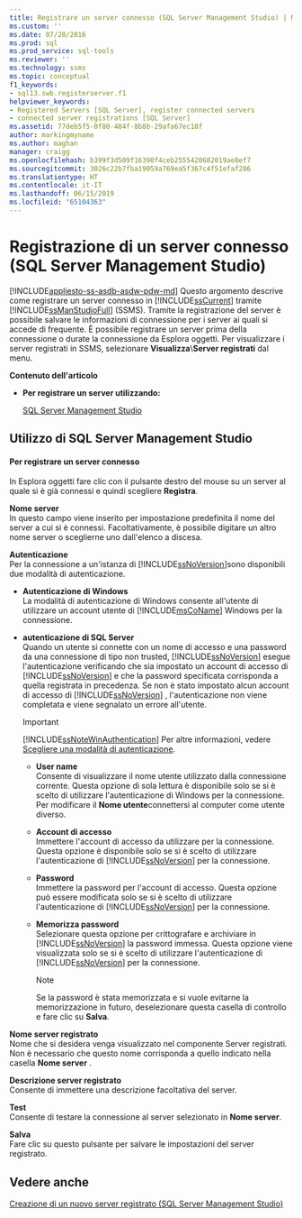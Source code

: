 ```yaml
---
title: Registrare un server connesso (SQL Server Management Studio) | Microsoft Docs
ms.custom: ''
ms.date: 07/28/2016
ms.prod: sql
ms.prod_service: sql-tools
ms.reviewer: ''
ms.technology: ssms
ms.topic: conceptual
f1_keywords:
- sql13.swb.registerserver.f1
helpviewer_keywords:
- Registered Servers [SQL Server], register connected servers
- connected server registrations [SQL Server]
ms.assetid: 77deb5f5-0f80-484f-8b8b-29afa67ec18f
author: markingmyname
ms.author: maghan
manager: craigg
ms.openlocfilehash: b399f3d509f16390f4ceb2555420682019ae8ef7
ms.sourcegitcommit: 3026c22b7fba19059a769ea5f367c4f51efaf286
ms.translationtype: HT
ms.contentlocale: it-IT
ms.lasthandoff: 06/15/2019
ms.locfileid: "65104363"
---
```

# <a name="register-a-connected-server-sql-server-management-studio"></a>Registrazione di un server connesso (SQL Server Management Studio)
[!INCLUDE[appliesto-ss-asdb-asdw-pdw-md](../../includes/appliesto-ss-asdb-asdw-pdw-md.md)]
  Questo argomento descrive come registrare un server connesso in [!INCLUDE[ssCurrent](../../includes/sscurrent-md.md)] tramite [!INCLUDE[ssManStudioFull](../../includes/ssmanstudiofull-md.md)] (SSMS). Tramite la registrazione del server è possibile salvare le informazioni di connessione per i server ai quali si accede di frequente. È possibile registrare un server prima della connessione o durate la connessione da Esplora oggetti.  Per visualizzare i server registrati in SSMS, selezionare **Visualizza**\\**Server registrati** dal menu.
  
 **Contenuto dell'articolo**  
  
-   **Per registrare un server utilizzando:**  
  
     [SQL Server Management Studio](#SSMSProcedure)  
  
##  <a name="SSMSProcedure"></a> Utilizzo di SQL Server Management Studio  
  
#### <a name="to-register-a-connected-server"></a>Per registrare un server connesso  
  
In Esplora oggetti fare clic con il pulsante destro del mouse su un server al quale si è già connessi e quindi scegliere **Registra**.
  
**Nome server**  
In questo campo viene inserito per impostazione predefinita il nome del server a cui si è connessi.  Facoltativamente, è possibile digitare un altro nome server o sceglierne uno dall'elenco a discesa.

**Autenticazione**  
Per la connessione a un'istanza di [!INCLUDE[ssNoVersion](../../includes/ssnoversion-md.md)]sono disponibili due modalità di autenticazione. 

-    **Autenticazione di Windows**  
La modalità di autenticazione di Windows consente all'utente di utilizzare un account utente di [!INCLUDE[msCoName](../../includes/msconame-md.md)] Windows per la connessione. 

-    **autenticazione di SQL Server**   
Quando un utente si connette con un nome di accesso e una password da una connessione di tipo non trusted, [!INCLUDE[ssNoVersion](../../includes/ssnoversion-md.md)] esegue l'autenticazione verificando che sia impostato un account di accesso di [!INCLUDE[ssNoVersion](../../includes/ssnoversion-md.md)] e che la password specificata corrisponda a quella registrata in precedenza. Se non è stato impostato alcun account di accesso di [!INCLUDE[ssNoVersion](../../includes/ssnoversion-md.md)] , l'autenticazione non viene completata e viene segnalato un errore all'utente.

     > [!IMPORTANT]  
     > [!INCLUDE[ssNoteWinAuthentication](../../includes/ssnotewinauthentication-md.md)] Per altre informazioni, vedere [Scegliere una modalità di autenticazione](../../relational-databases/security/choose-an-authentication-mode.md).  

     -    **User name**  
Consente di visualizzare il nome utente utilizzato dalla connessione corrente. Questa opzione di sola lettura è disponibile solo se si è scelto di utilizzare l'autenticazione di Windows per la connessione. Per modificare il **Nome utente**connettersi al computer come utente diverso. 

     -    **Account di accesso**  
Immettere l'account di accesso da utilizzare per la connessione. Questa opzione è disponibile solo se si è scelto di utilizzare l'autenticazione di [!INCLUDE[ssNoVersion](../../includes/ssnoversion-md.md)] per la connessione.  

     -    **Password**  
Immettere la password per l'account di accesso. Questa opzione può essere modificata solo se si è scelto di utilizzare l'autenticazione di [!INCLUDE[ssNoVersion](../../includes/ssnoversion-md.md)] per la connessione. 

     -    **Memorizza password**  
Selezionare questa opzione per crittografare e archiviare in [!INCLUDE[ssNoVersion](../../includes/ssnoversion-md.md)] la password immessa. Questa opzione viene visualizzata solo se si è scelto di utilizzare l'autenticazione di [!INCLUDE[ssNoVersion](../../includes/ssnoversion-md.md)] per la connessione.  

          > [!NOTE]  
          > Se la password è stata memorizzata e si vuole evitarne la memorizzazione in futuro, deselezionare questa casella di controllo e fare clic su **Salva**.  

**Nome server registrato**  
Nome che si desidera venga visualizzato nel componente Server registrati. Non è necessario che questo nome corrisponda a quello indicato nella casella **Nome server** .  
  
**Descrizione server registrato**  
Consente di immettere una descrizione facoltativa del server.  
  
**Test**  
Consente di testare la connessione al server selezionato in **Nome server**.  
  
**Salva**  
Fare clic su questo pulsante per salvare le impostazioni del server registrato. 

## <a name="see-also"></a>Vedere anche  
[Creazione di un nuovo server registrato (SQL Server Management Studio)](../../tools/sql-server-management-studio/create-a-new-registered-server-sql-server-management-studio.md)
  
  
